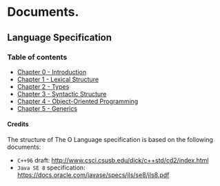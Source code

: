 # Documents.

## Language Specification

### Table of contents

- [Chapter 0 - Introduction](Specification/Chapter%200%20-%20Introduction.md)
- [Chapter 1 - Lexical Structure](Specification/Chapter%201%20-%20Lexical%20Structure.md)
- [Chapter 2 - Types](Specification/Chapter%202%20-%20Types.md)
- [Chapter 3 - Syntactic Structure](Specification/Chapter%203%20-%20Syntactic%20Structure.md)
- [Chapter 4 - Object-Oriented Programming](Specification/Chapter%204%20-%20Object-Oriented%20Programming.md)
- [Chapter 5 - Generics](Specification/Chapter%205%20-%20Generics.md)

#### Credits

The structure of The O Language specification is based on the following documents:
  - `C++96` draft: http://www.csci.csusb.edu/dick/c++std/cd2/index.html
  - `Java SE 8` specification: https://docs.oracle.com/javase/specs/jls/se8/jls8.pdf

